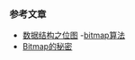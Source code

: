 ### 参考文章

- [数据结构之位图](http://dongxicheng.org/structure/bitmap/)
-[bitmap算法](http://www.cnblogs.com/dyllove98/archive/2013/07/26/3217741.html)
- [Bitmap的秘密](http://www.infoq.com/cn/articles/the-secret-of-bitmap)


